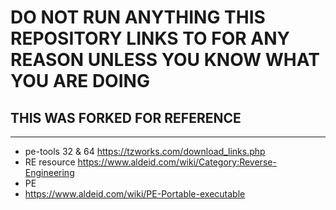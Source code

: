 # DO NOT RUN ANYTHING THIS REPOSITORY LINKS TO FOR ANY REASON UNLESS YOU KNOW WHAT YOU ARE DOING 
## THIS WAS FORKED FOR REFERENCE 
---

- pe-tools 32 & 64 
https://tzworks.com/download_links.php
- RE resource 
https://www.aldeid.com/wiki/Category:Reverse-Engineering
- PE 
- https://www.aldeid.com/wiki/PE-Portable-executable
